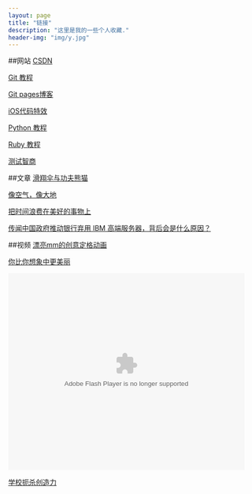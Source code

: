 ```yaml
---
layout: page
title: "链接"
description: "这里是我的一些个人收藏."
header-img: "img/y.jpg"
---
```


##网站
[CSDN](http://www.csdn.net)

[Git 教程](http://www.liaoxuefeng.com/wiki/0013739516305929606dd18361248578c67b8067c8c017b000)

[Git pages博客](http://beiyuu.com)

[iOS代码特效](http://www.code4app.com/)

[Python 教程](http://www.chuanke.com/1819957-108330.html)

[Ruby 教程](http://www.w3cschool.cc/ruby/ruby-tutorial.html)

[测试智商](http://iqtest.dk/main.swf)

##文章
[滑翔伞与功夫熊猫](http://wufazhuce.com/one/vol.701#articulo)

[像空气，像大地](http://wufazhuce.com/one/vol.594#articulo)

[把时间浪费在美好的事物上](http://wufazhuce.com/one/vol.537#articulo)

[传闻中国政府推动银行弃用 IBM 高端服务器，背后会是什么原因？](http://www.zhihu.com/question/23932487/answer/26176042)


##视频
[漂亮mm的创意定格动画](http://v.youku.com/v_show/id_XMjc2ODc0MDg4.html)

[你比你想象中更美丽](http://v.youku.com/v_show/id_XNTQ0NjM0NTg0.html)

<embed src="http://player.youku.com/player.php/sid/XNTQ0NjM0NTg0/v.swf" allowFullScreen="true" quality="high" width="480" height="400" align="middle" allowScriptAccess="always" type="application/x-shockwave-flash"></embed>

[学校扼杀创造力](http://swf.ws.126.net/openplayer/v02/-0-2_M7SP3QUET_M7SP3T0VE-vimg1_ws_126_net//image/snapshot_movie/2013/11/F/P/M9DPA9BFP-.swf)